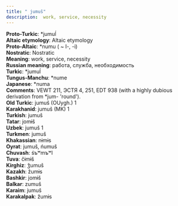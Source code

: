 ```yaml
---
title: " jumuš"
description:  work, service, necessity
---
```


<strong>Proto-Turkic</strong>:  *jumuĺ<br>
<strong>Altaic etymology</strong>:  Altaic etymology<br>
<strong> Proto-Altaic</strong>:  *numu ( ~ l-, -i)<br>
<strong>Nostratic</strong>:  Nostratic<br>
<strong>Meaning</strong>:  work, service, necessity<br>
<strong>Russian meaning</strong>:  работа, служба, необходимость<br>
<strong>Turkic</strong>:  *jumuĺ<br>
<strong>Tungus-Manchu</strong>:  *nume<br>
<strong>Japanese</strong>:  *numa<br>
<strong>Comments</strong>:  VEWT 211, ЭСТЯ 4, 251, EDT 938 (with a highly dubious derivation from *jum- 'round').<br>
<strong>Old Turkic</strong>:  jumuš (OUygh.) 1<br>
<strong>Karakhanid</strong>:  jumuš (MK) 1<br>
<strong>Turkish</strong>:  jumuš<br>
<strong>Tatar</strong>:  jomɨš<br>
<strong>Uzbek</strong>:  jumuš 1<br>
<strong>Turkmen</strong>:  jumuš<br>
<strong>Khakassian</strong>:  nɨmɨs<br>
<strong>Oyrat</strong>:  jumuš, ńumuš<br>
<strong>Chuvash</strong>:  śъʷmъʷl<br>
<strong>Tuva</strong>:  čɨmɨš<br>
<strong>Kirghiz</strong>:  ǯumuš<br>
<strong>Kazakh</strong>:  žumɨs<br>
<strong>Bashkir</strong>:  jomɨš<br>
<strong>Balkar</strong>:  zumuš<br>
<strong>Karaim</strong>:  jumuš<br>
<strong>Karakalpak</strong>:  žumɨs<br>


